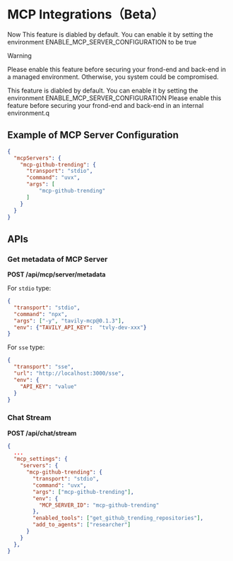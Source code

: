 # MCP Integrations（Beta）

Now This feature is diabled by default. You can enable it by setting the environment ENABLE_MCP_SERVER_CONFIGURATION to be true

> [!WARNING]
> Please enable this feature before securing your frond-end and back-end in a managed environment.
> Otherwise, you system could be compromised.

This feature is diabled by default. You can enable it by setting the environment ENABLE_MCP_SERVER_CONFIGURATION
Please enable this feature before securing your frond-end and back-end in an internal environment.q

## Example of MCP Server Configuration

```json
{
  "mcpServers": {
    "mcp-github-trending": {
      "transport": "stdio",
      "command": "uvx",
      "args": [
          "mcp-github-trending"
      ]
    }
  }
}
```

## APIs

### Get metadata of MCP Server

**POST /api/mcp/server/metadata**

For `stdio` type:
```json
{
  "transport": "stdio",
  "command": "npx",
  "args": ["-y", "tavily-mcp@0.1.3"],
  "env": {"TAVILY_API_KEY":  "tvly-dev-xxx"}
}
```

For `sse` type:
```json
{
  "transport": "sse",
  "url": "http://localhost:3000/sse",
  "env": {
    "API_KEY": "value"
  }
}
```

### Chat Stream

**POST /api/chat/stream**

```json
{
  ...
  "mcp_settings": {
    "servers": {
      "mcp-github-trending": {
        "transport": "stdio",
        "command": "uvx",
        "args": ["mcp-github-trending"],
        "env": {
          "MCP_SERVER_ID": "mcp-github-trending"
        },
        "enabled_tools": ["get_github_trending_repositories"],
        "add_to_agents": ["researcher"]
      }
    }
  },
}
```
